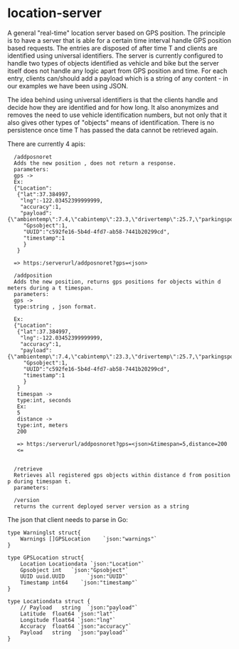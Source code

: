 # location-server

A general "real-time" location server based on GPS position. The principle is to have a server that is able for a certain time interval handle GPS position based requests. The entries are disposed of after time T and clients are identified using universal identifiers. The server is currently configured to handle two types of objects identified as vehicle and bike but the server itself does not handle any logic apart from GPS position and time. For each entry,  clients can/should add a payload which is a string of any content - in our examples we have been using JSON.

The idea behind using universal identifiers is that the clients handle and decide how they are identified and for how long. It also anonymizes and removes the need to use vehicle identification numbers, but not only that it also gives other types of "objects" means of identification. There is no persistence once time T has passed the data cannot be retrieved again.

There are currently 4 apis:
```
  /addposnoret
  Adds the new position , does not return a response.
  parameters:
  gps ->
  Ex:
  {"Location":
   {"lat":37.384997,
    "lng":-122.03452399999999,
    "accuracy":1,
    "payload":{\"ambientemp\":7.4,\"cabintemp\":23.3,\"drivertemp\":25.7,\"parkingspots\":36\"}"},
     "Gpsobject":1,
     "UUID":"c592fe16-5b4d-4fd7-ab58-7441b20299cd",
     "timestamp":1
     }
   } 
  
  => https:/serverurl/addposnoret?gps=<json>
  
  /addposition
  Adds the new position, returns gps positions for objects within d meters during a t timespan.
  parameters:
  gps ->
  type:string , json format.
  
  Ex:
  {"Location":
   {"lat":37.384997,
    "lng":-122.03452399999999,
    "accuracy":1,
    "payload":{\"ambientemp\":7.4,\"cabintemp\":23.3,\"drivertemp\":25.7,\"parkingspots\":36\"}"},
     "Gpsobject":1,
     "UUID":"c592fe16-5b4d-4fd7-ab58-7441b20299cd",
     "timestamp":1
     }
   }
   timespan ->
   type:int, seconds
   Ex:
   5
   distance ->
   type:int, meters
   200
   
   => https:/serverurl/addposnoret?gps=<json>&timespan=5,distance=200
   <=
   
  
  /retrieve
  Retrieves all registered gps objects within distance d from position p during timespan t.
  parameters:
  
  /version
  returns the current deployed server version as a string
  ```
  
  The json that client needs to parse in Go:
  ```
  type Warninglst struct{
	  Warnings []GPSLocation	`json:"warnings"`
  }

  type GPSLocation struct{
	  Location Locationdata `json:"Location"`
	  Gpsobject int	  `json:"Gpsobject"`
	  UUID uuid.UUID       `json:"UUID"`
	  Timestamp int64    `json:"timestamp"`
  }

  type Locationdata struct {
	  // Payload   string  `json:"payload"`
	  Latitude  float64 `json:"lat"`
	  Longitude float64 `json:"lng"`
	  Accuracy  float64 `json:"accuracy"`
	  Payload   string  `json:"payload"`
  }
  
  ```
